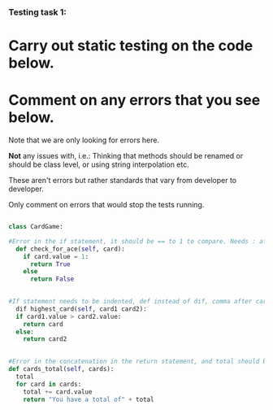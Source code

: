 ### Testing task 1:

# Carry out static testing on the code below.
# Comment on any errors that you see below.

Note that we are only looking for errors here.

**Not** any issues with, i.e.: 
Thinking that methods should be renamed or should be class level, or using string interpolation etc. 

These aren't errors but rather standards that vary from developer to developer. 

Only comment on errors that would stop the tests running.

```python

class CardGame:

#Error in the if statement, it should be == to 1 to compare. Needs : after else also.
  def check_for_ace(self, card):
    if card.value = 1:
      return True
    else
      return False
   

#If statement needs to be indented, def instead of dif, comma after card1, should be return card1.
  dif highest_card(self, card1 card2):
  if card1.value > card2.value:
    return card
  else:
    return card2
  

#Error in the concatenation in the return statement, and total should be given an initial value.
def cards_total(self, cards):
  total
  for card in cards:
    total += card.value
    return "You have a total of" + total
  
```
